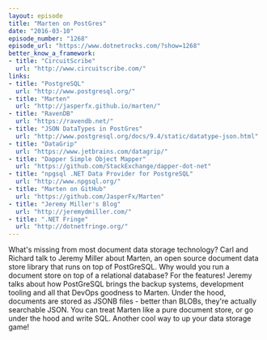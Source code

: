 ```yaml
---
layout: episode
title: "Marten on PostGres"
date: "2016-03-10"
episode_number: "1268"
episode_url: "https://www.dotnetrocks.com/?show=1268"
better_know_a_framework:
- title: "CircuitScribe"
  url: "http://www.circuitscribe.com/"
links:
- title: "PostgreSQL"
  url: "http://www.postgresql.org/"
- title: "Marten"
  url: "http://jasperfx.github.io/marten/"
- title: "RavenDB"
  url: "https://ravendb.net/"
- title: "JSON DataTypes in PostGres"
  url: "http://www.postgresql.org/docs/9.4/static/datatype-json.html"
- title: "DataGrip"
  url: "https://www.jetbrains.com/datagrip/"
- title: "Dapper Simple Object Mapper"
  url: "https://github.com/StackExchange/dapper-dot-net"
- title: "npgsql .NET Data Provider for PostgreSQL"
  url: "http://www.npgsql.org/"
- title: "Marten on GitHub"
  url: "https://github.com/JasperFx/Marten"
- title: "Jeremy Miller's Blog"
  url: "http://jeremydmiller.com/"
- title: ".NET Fringe"
  url: "http://dotnetfringe.org/"
---
```


What's missing from most document data storage technology? Carl and Richard talk to Jeremy Miller about Marten, an open source document data store library that runs on top of PostGreSQL. Why would you run a document store on top of a relational database? For the features! Jeremy talks about how PostGreSQL brings the backup systems, development tooling and all that DevOps goodness to Marten. Under the hood, documents are stored as JSONB files - better than BLOBs, they're actually searchable JSON. You can treat Marten like a pure document store, or go under the hood and write SQL. Another cool way to up your data storage game!
